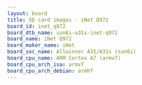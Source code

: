 ```yaml
---
layout: board
title: SD card images - iNet Q972
board_id: inet_q972
board_dtb_name: sun6i-a31s-inet-q972
board_name: iNet Q972
board_maker_name: iNet
board_soc_name: Allwinner A31/A31s (sun6i)
board_cpu_name: ARM Cortex A7 (armv7)
board_cpu_arch_isa: armv7
board_cpu_arch_debian: armhf
---
```


